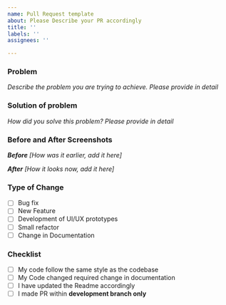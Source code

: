 ```yaml
---
name: Pull Request template
about: Please Describe your PR accordingly
title: ''
labels: ''
assignees: ''

---
```


### **Problem**
_Describe the problem you are trying to achieve. Please provide in detail_

### **Solution of problem**
_How did you solve this problem? Please provide in detail_

### **Before and After Screenshots**
_**Before** [How was it earlier, add it here]_

_**After** [How it looks now, add it here]_

### **Type of Change**
- [ ] Bug fix
- [ ] New Feature
- [ ] Development of UI/UX prototypes
- [ ] Small refactor
- [ ] Change in Documentation

### **Checklist**
- [ ] My code follow the same style as the codebase
- [ ] My Code changed required change in documentation
- [ ] I have updated the Readme accordingly
- [ ] I made PR within **development branch only**
